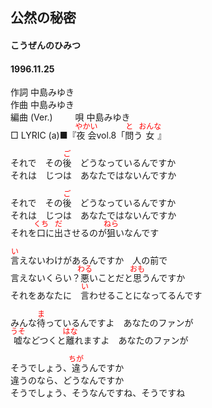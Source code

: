 <style type="text/css">
	ruby{
	    ruby-position: over;
	}
	ruby > rt{font-size: 12px;color:red;}
	p{font:16px;font-size: '楷体'}
</style>
## 公然の秘密
#### こうぜんのひみつ
#### 1996.11.25  


作詞     中島みゆき　　　　　   
作曲      中島みゆき  　　　   
編曲 (Ver.)  　　
唄     中島みゆき    
□ LYRIC  (a)■『<ruby><rb>夜会</rb><rp>(</rp><rt>やかい</rt><rp>)</rp></ruby>vol.8「<ruby><rb>問</rb><rp>(</rp><rt>と</rt><rp>)</rp></ruby>う<ruby><rb>女</rb><rp>(</rp><rt>おんな</rt><rp>)</rp></ruby>』     
    
    
それで　その<ruby><rb>後</rb><rp>(</rp><rt>ご</rt><rp>)</rp></ruby>　どうなっているんですか    
それは　じつは　あなたではないんですか    
    
それで　その<ruby><rb>後</rb><rp>(</rp><rt>ご</rt><rp>)</rp></ruby>　どうなっているんですか    
それは　じつは　あなたではないんですか    
それを<ruby><rb>口</rb><rp>(</rp><rt>くち</rt><rp>)</rp></ruby>に<ruby><rb>出</rb><rp>(</rp><rt>だ</rt><rp>)</rp></ruby>させるのが<ruby><rb>狙</rb><rp>(</rp><rt>ねら</rt><rp>)</rp></ruby>いなんです    
    
<ruby><rb>言</rb><rp>(</rp><rt>い</rt><rp>)</rp></ruby>えないわけがあるんですか　人の前で    
言えないくらい？<ruby><rb>悪</rb><rp>(</rp><rt>わる</rt><rp>)</rp></ruby>いことだと<ruby><rb>思</rb><rp>(</rp><rt>おも</rt><rp>)</rp></ruby>うんですか    
それをあなたに　<ruby><rb>言</rb><rp>(</rp><rt>い</rt><rp>)</rp></ruby>わせることになってるんです    
    
みんな<ruby><rb>待</rb><rp>(</rp><rt>ま</rt><rp>)</rp></ruby>っているんですよ　あなたのファンが    
<ruby><rb>嘘</rb><rp>(</rp><rt>うそ</rt><rp>)</rp></ruby>などつくと<ruby><rb>離</rb><rp>(</rp><rt>はな</rt><rp>)</rp></ruby>れますよ　あなたのファンが    
    
そうでしょう、<ruby><rb>違</rb><rp>(</rp><rt>ちが</rt><rp>)</rp></ruby>うんですか    
違うのなら、どうなんですか    
そうでしょう、そうなんですね、そうですね    